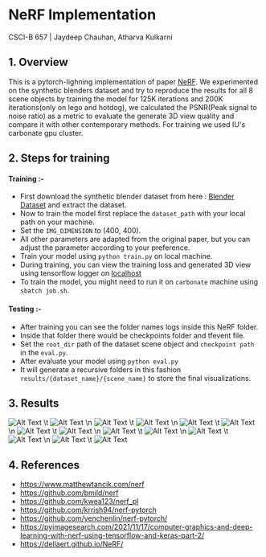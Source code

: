 # NeRF Implementation

CSCI-B 657 | Jaydeep Chauhan, Atharva Kulkarni

## 1. Overview
This is a pytorch-lighning implementation of paper [NeRF](https://www.matthewtancik.com/nerf). We experimented on the synthetic blenders dataset and try to reproduce the results for all 8 scene objects by training the model for 125K iterations and 200K iterations(only on lego and hotdog), we calculated the PSNR(Peak signal to noise ratio) as a metric to evaluate the generate 3D view quality and compare it with other contemporary methods. For training we used IU's carbonate gpu cluster.

## 2. Steps for training
#### Training :-
- First download the synthetic blender dataset from here : [Blender Dataset](https://drive.google.com/drive/folders/1JDdLGDruGNXWnM1eqY1FNL9PlStjaKWi) and extract the dataset.     
- Now to train the model first replace the ```dataset_path``` with your local path on your machine.
- Set the ```IMG_DIMENSION``` to (400, 400).
- All other parameters are adapted from the original paper, but you can adjust the parameter according to your preference.
- Train your model using  ```python train.py``` on local machine.
- During training, you can view the training loss and generated 3D view using tensorflow logger on [localhost](localhost:6006)
- To train the model, you might need to run it on ```carbonate``` machine using ``sbatch job.sh``.

#### Testing :-
- After training you can see the folder names logs inside this NeRF folder.
- Inside that folder there would be checkpoints folder and tfevent file.
- Set the ```root_dir``` path of the dataset scene object and ```checkpoint path``` in the ```eval.py```.
- After evaluate your model using ```python eval.py```
- It will generate a recursive folders in this fashion ```results/{dataset_name}/{scene_name}``` to store the final visualizations.

## 3. Results

![Alt Text](https://github.com/Jd8111997/NeRF/blob/main/Results/chair.gif) \t ![Alt Text](https://github.com/Jd8111997/NeRF/blob/main/Results/chair_depth.gif)
\n
![Alt Text](https://github.com/Jd8111997/NeRF/blob/main/Results/drums.gif) \t ![Alt Text](https://github.com/Jd8111997/NeRF/blob/main/Results/drums_depth.gif)
\n
![Alt Text](https://github.com/Jd8111997/NeRF/blob/main/Results/ficus.gif) \t ![Alt Text](https://github.com/Jd8111997/NeRF/blob/main/Results/ficus_depth.gif)
\n
![Alt Text](https://github.com/Jd8111997/NeRF/blob/main/Results/hotdog.gif) \t ![Alt Text](https://github.com/Jd8111997/NeRF/blob/main/Results/hotdog_depth.gif)
\n
![Alt Text](https://github.com/Jd8111997/NeRF/blob/main/Results/lego.gif) \t ![Alt Text](https://github.com/Jd8111997/NeRF/blob/main/Results/lego_depth.gif)
\n
![Alt Text](https://github.com/Jd8111997/NeRF/blob/main/Results/mic.gif) \t ![Alt Text](https://github.com/Jd8111997/NeRF/blob/main/Results/mic_depth.gif)
\n
![Alt Text](https://github.com/Jd8111997/NeRF/blob/main/Results/ship.gif) \t ![Alt Text](https://github.com/Jd8111997/NeRF/blob/main/Results/ship_depth.gif)


## 4. References
- https://www.matthewtancik.com/nerf
- https://github.com/bmild/nerf
- https://github.com/kwea123/nerf_pl
- https://github.com/krrish94/nerf-pytorch
- https://github.com/yenchenlin/nerf-pytorch/
- https://pyimagesearch.com/2021/11/17/computer-graphics-and-deep-learning-with-nerf-using-tensorflow-and-keras-part-2/
- https://dellaert.github.io/NeRF/
